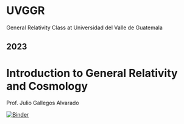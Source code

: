 # UVGGR
General Relativity Class at Universidad del Valle de Guatemala   
   
## 2023   

# Introduction to General Relativity and Cosmology  

Prof. Julio Gallegos Alvarado

[![Binder](https://mybinder.org/badge_logo.svg)](https://mybinder.org/v2/gh/acisclo71/UVGGR/HEAD)  


